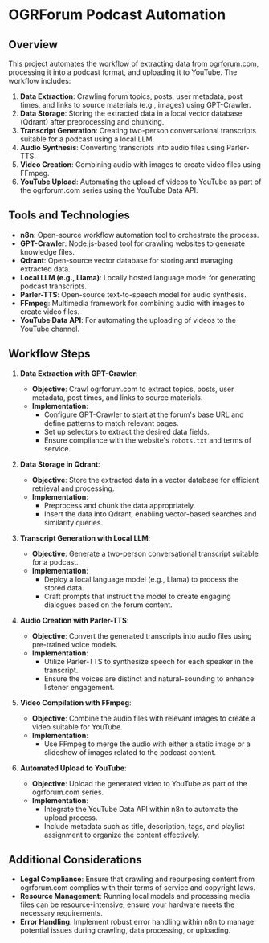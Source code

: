 # OGRForum Podcast Automation

## Overview

This project automates the workflow of extracting data from [ogrforum.com](https://ogrforum.com), processing it into a podcast format, and uploading it to YouTube. The workflow includes:

1. **Data Extraction**: Crawling forum topics, posts, user metadata, post times, and links to source materials (e.g., images) using GPT-Crawler.
2. **Data Storage**: Storing the extracted data in a local vector database (Qdrant) after preprocessing and chunking.
3. **Transcript Generation**: Creating two-person conversational transcripts suitable for a podcast using a local LLM.
4. **Audio Synthesis**: Converting transcripts into audio files using Parler-TTS.
5. **Video Creation**: Combining audio with images to create video files using FFmpeg.
6. **YouTube Upload**: Automating the upload of videos to YouTube as part of the ogrforum.com series using the YouTube Data API.

## Tools and Technologies

- **n8n**: Open-source workflow automation tool to orchestrate the process.
- **GPT-Crawler**: Node.js-based tool for crawling websites to generate knowledge files.
- **Qdrant**: Open-source vector database for storing and managing extracted data.
- **Local LLM (e.g., Llama)**: Locally hosted language model for generating podcast transcripts.
- **Parler-TTS**: Open-source text-to-speech model for audio synthesis.
- **FFmpeg**: Multimedia framework for combining audio with images to create video files.
- **YouTube Data API**: For automating the uploading of videos to the YouTube channel.

## Workflow Steps

1. **Data Extraction with GPT-Crawler**:
   - **Objective**: Crawl ogrforum.com to extract topics, posts, user metadata, post times, and links to source materials.
   - **Implementation**:
     - Configure GPT-Crawler to start at the forum's base URL and define patterns to match relevant pages.
     - Set up selectors to extract the desired data fields.
     - Ensure compliance with the website's `robots.txt` and terms of service.

2. **Data Storage in Qdrant**:
   - **Objective**: Store the extracted data in a vector database for efficient retrieval and processing.
   - **Implementation**:
     - Preprocess and chunk the data appropriately.
     - Insert the data into Qdrant, enabling vector-based searches and similarity queries.

3. **Transcript Generation with Local LLM**:
   - **Objective**: Generate a two-person conversational transcript suitable for a podcast.
   - **Implementation**:
     - Deploy a local language model (e.g., Llama) to process the stored data.
     - Craft prompts that instruct the model to create engaging dialogues based on the forum content.

4. **Audio Creation with Parler-TTS**:
   - **Objective**: Convert the generated transcripts into audio files using pre-trained voice models.
   - **Implementation**:
     - Utilize Parler-TTS to synthesize speech for each speaker in the transcript.
     - Ensure the voices are distinct and natural-sounding to enhance listener engagement.

5. **Video Compilation with FFmpeg**:
   - **Objective**: Combine the audio files with relevant images to create a video suitable for YouTube.
   - **Implementation**:
     - Use FFmpeg to merge the audio with either a static image or a slideshow of images related to the podcast content.

6. **Automated Upload to YouTube**:
   - **Objective**: Upload the generated video to YouTube as part of the ogrforum.com series.
   - **Implementation**:
     - Integrate the YouTube Data API within n8n to automate the upload process.
     - Include metadata such as title, description, tags, and playlist assignment to organize the content effectively.

## Additional Considerations

- **Legal Compliance**: Ensure that crawling and repurposing content from ogrforum.com complies with their terms of service and copyright laws.
- **Resource Management**: Running local models and processing media files can be resource-intensive; ensure your hardware meets the necessary requirements.
- **Error Handling**: Implement robust error handling within n8n to manage potential issues during crawling, data processing, or uploading.
